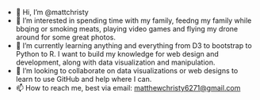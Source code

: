 - 👋 Hi, I’m @mattchristy
- 👀 I’m interested in spending time with my family, feedng my family while bbqing or smoking meats, playing video games and flying my drone around for some great photos.
- 🌱 I’m currently learning anything and everything from D3 to bootstrap to Python to R.  I want to build my knowledge for web design and development, along with data visualization and manipulation.
- 💞️ I’m looking to collaborate on data visualizations or web designs to learn to use GitHub and help where I can.
- 📫 How to reach me, best via email: matthewchristy6271@gmail.com

<!---
mattchristy/mattchristy is a ✨ special ✨ repository because its `README.md` (this file) appears on your GitHub profile.
You can click the Preview link to take a look at your changes.
--->

